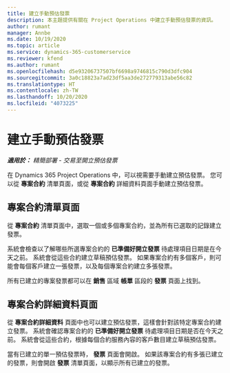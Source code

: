 ```yaml
---
title: 建立手動預估發票
description: 本主題提供有關在 Project Operations 中建立手動預估發票的資訊。
author: rumant
manager: Annbe
ms.date: 10/19/2020
ms.topic: article
ms.service: dynamics-365-customerservice
ms.reviewer: kfend
ms.author: rumant
ms.openlocfilehash: d5e93206737507bf6698a9746815c790d3dfc904
ms.sourcegitcommit: 3a0c18823a7ad23df5aa3de272779313abe56c82
ms.translationtype: HT
ms.contentlocale: zh-TW
ms.lasthandoff: 10/20/2020
ms.locfileid: "4073225"
---
```

# <a name="creating-a-manual-proforma-invoice"></a>建立手動預估發票

_**適用於：** 精簡部署 - 交易至開立預估發票_

在 Dynamics 365 Project Operations 中，可以視需要手動建立預估發票。 您可以從 **專案合約** 清單頁面，或從 **專案合約** 詳細資料頁面手動建立預估發票。

##  <a name="project-contracts-list-page"></a>專案合約清單頁面

從 **專案合約** 清單頁面中，選取一個或多個專案合約，並為所有已選取的記錄建立發票。

系統會檢查以了解哪些所選專案合約的 **已準備好開立發票** 待處理項目日期是在今天之前。 系統會從這些合約建立草稿預估發票。 如果專案合約有多個客戶，則可能會每個客戶建立一張發票，以及每個專案合約建立多張發票。

所有已建立的專案發票都可以在 **銷售** 區域 **帳單** 區段的 **發票** 頁面上找到。

## <a name="project-contract-details-page"></a>專案合約詳細資料頁面

從 **專案合約詳細資料** 頁面中也可以建立預估發票，這樣會針對該特定專案合約建立發票。 系統會確認專案合約的 **已準備好開立發票** 待處理項目日期是否在今天之前。 系統會從這些合約，根據每個合約服務內容的客戶數目建立草稿預估發票。

當有已建立的單一預估發票時， **發票** 頁面會開啟。 如果該專案合約有多張已建立的發票，則會開啟 **發票** 清單頁面，以顯示所有已建立的發票。

